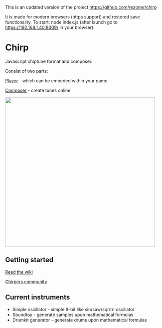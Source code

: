 This is an updated version of the project https://github.com/rezoner/chirp

It is made for modern browsers (https support) and restored save functionality.
To start: node index.js (after launch go to https://192.168.1.40:8009/ in your browser).

Chirp
=====

Javascript chiptune format and composer.

Consist of two parts:

[Player](http://chirp.rezoner.net/player/5225cdf18869503f15000004) - which can be embeded within your game

[Composer](http://chirp.rezoner.net) - create tunes online

<img src="http://i.imgur.com/IeMul4X.png" width="480">

Getting started
---

[Read the wiki](https://github.com/rezoner/chirp/wiki)

[Chirpers community](http://www.reddit.com/r/chirpers)

Current instruments
---

* Simple oscillator - simple 8-bit  like sin/saw/sqr/tri oscillator
* Soundtoy - generate samples upon mathematical formulas
* Drumkit generator - generate drums upon mathematical formulas

